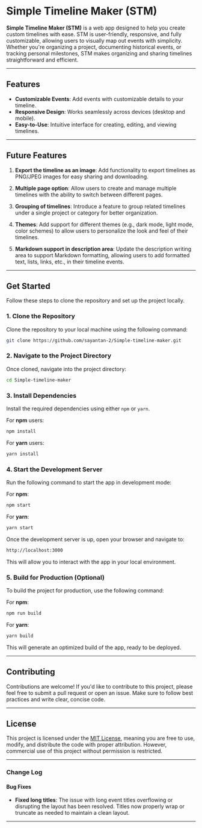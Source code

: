 # Simple Timeline Maker (STM)

**Simple Timeline Maker (STM)** is a web app designed to help you create custom timelines with ease. STM is user-friendly, responsive, and fully customizable, allowing users to visually map out events with simplicity. Whether you're organizing a project, documenting historical events, or tracking personal milestones, STM makes organizing and sharing timelines straightforward and efficient.

---

## Features

- **Customizable Events**: Add events with customizable details to your timeline.
- **Responsive Design**: Works seamlessly across devices (desktop and mobile).
- **Easy-to-Use**: Intuitive interface for creating, editing, and viewing timelines.

---

## Future Features

1. **Export the timeline as an image**: Add functionality to export timelines as PNG/JPEG images for easy sharing and downloading.

2. **Multiple page option**: Allow users to create and manage multiple timelines with the ability to switch between different pages.

3. **Grouping of timelines**: Introduce a feature to group related timelines under a single project or category for better organization.

4. **Themes**: Add support for different themes (e.g., dark mode, light mode, color schemes) to allow users to personalize the look and feel of their timelines.

5. **Markdown support in description area**: Update the description writing area to support Markdown formatting, allowing users to add formatted text, lists, links, etc., in their timeline events.

---

## Get Started

Follow these steps to clone the repository and set up the project locally.

### 1. Clone the Repository

Clone the repository to your local machine using the following command:

```bash
git clone https://github.com/sayantan-2/Simple-timeline-maker.git
```

### 2. Navigate to the Project Directory

Once cloned, navigate into the project directory:

```bash
cd Simple-timeline-maker
```

### 3. Install Dependencies

Install the required dependencies using either `npm` or `yarn`.

For **npm** users:

```bash
npm install
```

For **yarn** users:

```bash
yarn install
```

### 4. Start the Development Server

Run the following command to start the app in development mode:

For **npm**:

```bash
npm start
```

For **yarn**:

```bash
yarn start
```

Once the development server is up, open your browser and navigate to:

```bash
http://localhost:3000
```

This will allow you to interact with the app in your local environment.

### 5. Build for Production (Optional)

To build the project for production, use the following command:

For **npm**:

```bash
npm run build
```

For **yarn**:

```bash
yarn build
```

This will generate an optimized build of the app, ready to be deployed.

---

## Contributing

Contributions are welcome! If you'd like to contribute to this project, please feel free to submit a pull request or open an issue. Make sure to follow best practices and write clear, concise code.

---

## License

This project is licensed under the [MIT License](LICENSE), meaning you are free to use, modify, and distribute the code with proper attribution. However, commercial use of this project without permission is restricted.

---

### Change Log

#### Bug Fixes

- **Fixed long titles**: The issue with long event titles overflowing or disrupting the layout has been resolved. Titles now properly wrap or truncate as needed to maintain a clean layout.

---
